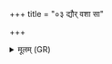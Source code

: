 +++
title = "०३ द्यौर् वशा सा"

+++
<details><summary>मूलम् (GR)</summary>

द्यौर् वशा सा सूर्यं गर्भं (…) ॥ +++(see 1abc)+++
</details>